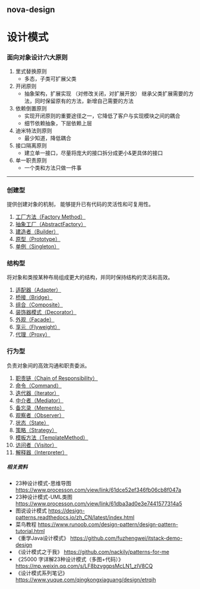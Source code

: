 ## nova-design

# 设计模式
### 面向对象设计六大原则
1. 里式替换原则
    - 多态，子类可扩展⽗类
2. 开闭原则
    - 抽象架构，扩展实现 （对修改关闭，对扩展开放） 继承父类扩展需要的方法，同时保留原有的方法，新增自己需要的方法
3. 依赖倒置原则
    - 实现开闭原则的重要途径之一，它降低了客户与实现模块之间的耦合
    - 细节依赖抽象，下层依赖上层
4. 迪⽶特法则原则
    - 最少知道，降低耦合
5. 接口隔离原则
    - 建⽴单⼀接⼝，尽量将庞大的接口拆分成更小&更具体的接口
6. 单一职责原则
    - ⼀个类和方法只做⼀件事
---

### 创建型
提供创建对象的机制， 能够提升已有代码的灵活性和可复用性。
1. [工厂方法（Factory Method）]()
2. [抽象工厂（AbstractFactory）]()
3. [建造者（Builder）]()
4. [原型（Prototype）]()
5. [单例（Singleton）]()

### 结构型
将对象和类按某种布局组成更大的结构，并同时保持结构的灵活和⾼效。
1. [适配器（Adapter）]()
2. [桥接（Bridge）]()
3. [组合（Composite）]()
4. [装饰器模式（Decorator）]()
5. [外观（Facade）]()
6. [享元（Flyweight）]()
7. [代理（Proxy）]()

### 行为型
负责对象间的高效沟通和职责委派。
1. [职责链（Chain of Responsibility）]()
2. [命令（Command）]()
3. [迭代器（Iterator）]()
4. [中介者（Mediator）]()
5. [备忘录（Memento）]()
6. [观察者（Observer）]()
7. [状态（State）]()
8. [策略（Strategy）]()
9. [模板方法（TemplateMethod）]()
10. [访问者（Visitor）]()
11. [解释器（Interpreter）]()

##### 相关资料

- 23种设计模式-思维导图 https://www.processon.com/view/link/61dce52ef346fb06cb8f047a
- 23种设计模式-UML类图 https://www.processon.com/view/link/61dba3ad0e3e7441577314a5
- 图说设计模式 https://design-patterns.readthedocs.io/zh_CN/latest/index.html
- 菜鸟教程 https://www.runoob.com/design-pattern/design-pattern-tutorial.html
- 《重学Java设计模式》 https://github.com/fuzhengwei/itstack-demo-design
- 《设计模式之于我》 https://github.com/nackily/patterns-for-me
- 《25000 字详解23种设计模式（多图+代码）》https://mp.weixin.qq.com/s/LF8bzvggpsMcLN1_zIV8CQ
- 《设计模式系列笔记》 https://www.yuque.com/qingkongxiaguang/design/etrqih


